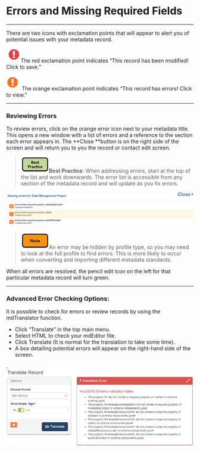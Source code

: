 # Errors and Missing Required Fields

---

There are two icons with exclamation points that will appear to alert you of potential issues with your metadata record.

![](/assets/small_red.png)The red exclamation point indicates “This record has been modified! Click to save.”

![](/assets/small_orange.png) The orange exclamation point indicates “This record has errors! Click to view.”

---

### Reviewing Errors

To review errors, click on the orange error icon next to your metadata title. This opens a new window with a list of errors and a reference to the section each error appears in. The **Close **button is on the right side of the screen and will return you to you the record or contact edit screen.

> ![](/assets/best_practice_small.png)**Best Practice**: When addressing errors, start at the top of the list and work downwards. The error list is accessible from any section of the metadata record and will update as you fix errors.

![](/assets/small_errors.png)

> ![](/assets/note_small.png)An error may be hidden by profile type, so you may need to look at the full profile to find errors.  This is more likely to occur when converting and importing different metadata standards.

When all errors are resolved, the pencil edit icon on the left for that particular metadata record will turn green.

---

### Advanced Error Checking Options:

It is possible to check for errors or review records by using the mdTranslator function.

* Click “Translate” in the top main menu. 
* Select HTML to check your mdEditor file. 
* Click Translate \(It is normal for the translation to take some time\). 
* A box detailing potential errors will appear on the right-hand side of the screen. 

.![](/assets/translate_error_window.png)

